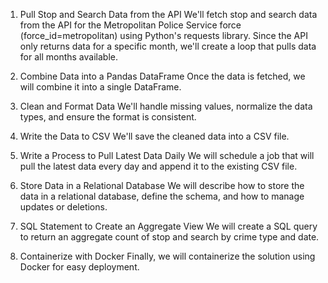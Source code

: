 1. Pull Stop and Search Data from the API
We'll fetch stop and search data from the API for the Metropolitan Police Service force (force_id=metropolitan) using Python's requests library. Since the API only returns data for a specific month, we'll create a loop that pulls data for all months available.

2. Combine Data into a Pandas DataFrame
Once the data is fetched, we will combine it into a single DataFrame.

3. Clean and Format Data
We'll handle missing values, normalize the data types, and ensure the format is consistent.

4. Write the Data to CSV
We'll save the cleaned data into a CSV file.

5. Write a Process to Pull Latest Data Daily
We will schedule a job that will pull the latest data every day and append it to the existing CSV file.

6. Store Data in a Relational Database
We will describe how to store the data in a relational database, define the schema, and how to manage updates or deletions.

7. SQL Statement to Create an Aggregate View
We will create a SQL query to return an aggregate count of stop and search by crime type and date.

8. Containerize with Docker
Finally, we will containerize the solution using Docker for easy deployment.
